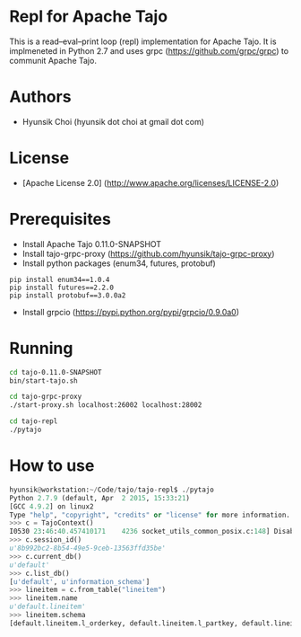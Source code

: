 # Repl for Apache Tajo

This is a read–eval–print loop (repl) implementation for Apache Tajo. 
It is implmeneted in Python 2.7 and uses grpc (https://github.com/grpc/grpc) to communit Apache Tajo.

# Authors
 * Hyunsik Choi (hyunsik dot choi at gmail dot com)

# License
 * [Apache License 2.0] (http://www.apache.org/licenses/LICENSE-2.0)

# Prerequisites

* Install Apache Tajo 0.11.0-SNAPSHOT
* Install tajo-grpc-proxy (https://github.com/hyunsik/tajo-grpc-proxy)
* Install python packages (enum34, futures, protobuf)
```
pip install enum34==1.0.4
pip install futures==2.2.0
pip install protobuf==3.0.0a2
```
* Install grpcio (https://pypi.python.org/pypi/grpcio/0.9.0a0)

# Running

```sh
cd tajo-0.11.0-SNAPSHOT
bin/start-tajo.sh

cd tajo-grpc-proxy
./start-proxy.sh localhost:26002 localhost:28002

cd tajo-repl
./pytajo
```

# How to use

```python
hyunsik@workstation:~/Code/tajo/tajo-repl$ ./pytajo 
Python 2.7.9 (default, Apr  2 2015, 15:33:21) 
[GCC 4.9.2] on linux2
Type "help", "copyright", "credits" or "license" for more information.
>>> c = TajoContext()
I0530 23:46:40.457410171    4236 socket_utils_common_posix.c:148] Disabling AF_INET6 sockets because ::1 is not available.
>>> c.session_id()
u'8b992bc2-8b54-49e5-9ceb-13563ffd35be'
>>> c.current_db()
u'default'
>>> c.list_db()
[u'default', u'information_schema']
>>> lineitem = c.from_table("lineitem")
>>> lineitem.name
u'default.lineitem'
>>> lineitem.schema
[default.lineitem.l_orderkey, default.lineitem.l_partkey, default.lineitem.l_suppkey, default.lineitem.l_linenumber, default.lineitem.l_quantity, default.lineitem.l_extendedprice, default.lineitem.l_discount, default.lineitem.l_tax, default.lineitem.l_returnflag, default.lineitem.l_linestatus, default.lineitem.l_shipdate, default.lineitem.l_commitdate, default.lineitem.l_receiptdate, default.lineitem.l_shipinstruct, default.lineitem.l_shipmode, default.lineitem.l_comment]
```


